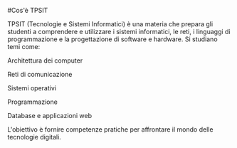#Cos'è TPSIT

TPSIT (Tecnologie e Sistemi Informatici) è una materia che prepara gli studenti a comprendere e utilizzare i sistemi informatici, le reti, i linguaggi di programmazione e la progettazione di software e hardware. Si studiano temi come:

Architettura dei computer

Reti di comunicazione

Sistemi operativi

Programmazione

Database e applicazioni web

L'obiettivo è fornire competenze pratiche per affrontare il mondo delle tecnologie digitali.
